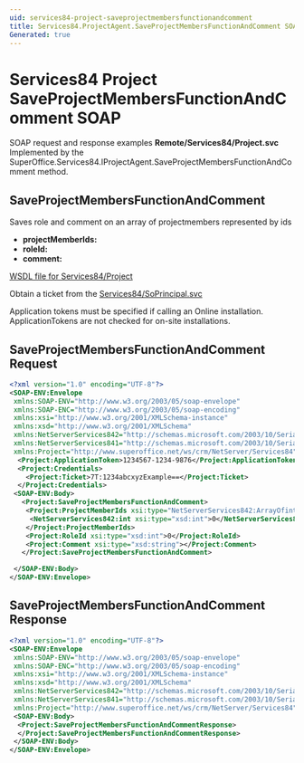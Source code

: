 ```yaml
---
uid: services84-project-saveprojectmembersfunctionandcomment
title: Services84.ProjectAgent.SaveProjectMembersFunctionAndComment SOAP
Generated: true
---
```


# Services84 Project SaveProjectMembersFunctionAndComment SOAP

SOAP request and response examples **Remote/Services84/Project.svc**
Implemented by the <see cref="M:SuperOffice.Services84.IProjectAgent.SaveProjectMembersFunctionAndComment">SuperOffice.Services84.IProjectAgent.SaveProjectMembersFunctionAndComment</see> method.

## SaveProjectMembersFunctionAndComment

Saves role and comment on an array of projectmembers represented by ids

* **projectMemberIds:** 
* **roleId:** 
* **comment:** 



[WSDL file for Services84/Project](../Services84-Project.md)

Obtain a ticket from the [Services84/SoPrincipal.svc](../SoPrincipal/index.md)

Application tokens must be specified if calling an Online installation. ApplicationTokens are not checked for on-site installations.

## SaveProjectMembersFunctionAndComment Request

```xml
<?xml version="1.0" encoding="UTF-8"?>
<SOAP-ENV:Envelope
 xmlns:SOAP-ENV="http://www.w3.org/2003/05/soap-envelope"
 xmlns:SOAP-ENC="http://www.w3.org/2003/05/soap-encoding"
 xmlns:xsi="http://www.w3.org/2001/XMLSchema-instance"
 xmlns:xsd="http://www.w3.org/2001/XMLSchema"
 xmlns:NetServerServices842="http://schemas.microsoft.com/2003/10/Serialization/Arrays"
 xmlns:NetServerServices841="http://schemas.microsoft.com/2003/10/Serialization/"
 xmlns:Project="http://www.superoffice.net/ws/crm/NetServer/Services84">
  <Project:ApplicationToken>1234567-1234-9876</Project:ApplicationToken>
  <Project:Credentials>
    <Project:Ticket>7T:1234abcxyzExample==</Project:Ticket>
  </Project:Credentials>
 <SOAP-ENV:Body>
   <Project:SaveProjectMembersFunctionAndComment>
    <Project:ProjectMemberIds xsi:type="NetServerServices842:ArrayOfint">
     <NetServerServices842:int xsi:type="xsd:int">0</NetServerServices842:int>
    </Project:ProjectMemberIds>
    <Project:RoleId xsi:type="xsd:int">0</Project:RoleId>
    <Project:Comment xsi:type="xsd:string"></Project:Comment>
   </Project:SaveProjectMembersFunctionAndComment>

 </SOAP-ENV:Body>
</SOAP-ENV:Envelope>

```


## SaveProjectMembersFunctionAndComment Response

```xml
<?xml version="1.0" encoding="UTF-8"?>
<SOAP-ENV:Envelope
 xmlns:SOAP-ENV="http://www.w3.org/2003/05/soap-envelope"
 xmlns:SOAP-ENC="http://www.w3.org/2003/05/soap-encoding"
 xmlns:xsi="http://www.w3.org/2001/XMLSchema-instance"
 xmlns:xsd="http://www.w3.org/2001/XMLSchema"
 xmlns:NetServerServices842="http://schemas.microsoft.com/2003/10/Serialization/Arrays"
 xmlns:NetServerServices841="http://schemas.microsoft.com/2003/10/Serialization/"
 xmlns:Project="http://www.superoffice.net/ws/crm/NetServer/Services84">
 <SOAP-ENV:Body>
  <Project:SaveProjectMembersFunctionAndCommentResponse>
  </Project:SaveProjectMembersFunctionAndCommentResponse>
 </SOAP-ENV:Body>
</SOAP-ENV:Envelope>

```

